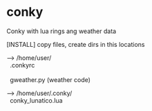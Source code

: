 # conky
Conky with lua rings ang weather data

[INSTALL] copy files, create dirs in this locations

--> /home/user/
	<br> &nbsp; .conkyrc	
	<br> &nbsp; gweather.py	(weather code)

--> /home/user/.conky/
	<br> &nbsp; conky_lunatico.lua

